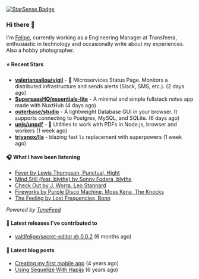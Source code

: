 <a href="https://starsense.app/developer-types" target="_blank"><img src="https://starsense.app/api/badge/?user=valtlfelipe" alt="StarSense Badge"></a>

### Hi there 👋

I'm [Felipe](https://felipevm.com), currently working as a Engineering Manager at Transfeera, enthusiastic in technology and occasionally write about my experiences. Also a hobby photographer.

#### ⭐ Recent Stars
- **[valeriansaliou/vigil](https://github.com/valeriansaliou/vigil)** - 🚦 Microservices Status Page. Monitors a distributed infrastructure and sends alerts (Slack, SMS, etc.). (2 days ago)
- **[SupersaasHQ/essentials-lite](https://github.com/SupersaasHQ/essentials-lite)** - A minimal and simple fullstack notes app made with NuxtHub (4 days ago)
- **[outerbase/studio](https://github.com/outerbase/studio)** - A lightweight Database GUI in your browser. It supports connecting to Postgres, MySQL, and SQLite. (6 days ago)
- **[unjs/unpdf](https://github.com/unjs/unpdf)** - 📄 Utilities to work with PDFs in Node.js, browser and workers (1 week ago)
- **[triyanox/lla](https://github.com/triyanox/lla)** - blazing fast `ls` replacement with superpowers (1 week ago)

#### 🎧 What I have been listening
- [Fever by Lewis Thompson, Punctual, Hight](https://open.spotify.com/track/3D3fw7H4zK3S6prSBncAkt)
- [Mind Still (feat. blythe) by Sonny Fodera, blythe](https://open.spotify.com/track/5698qx5K7VmYzeJ6O4WR7v)
- [Check Out by J. Worra, Leo Stannard](https://open.spotify.com/track/2n6qz4opcJlHsEpI8030YM)
- [Fireworks by Purple Disco Machine, Moss Kena, The Knocks](https://open.spotify.com/track/0DlKyVTNLz0cxop9vgp92I)
- [The Feeling by Lost Frequencies, Bonn](https://open.spotify.com/track/25jTLospI6eYVZ5TDDQN7V)

_Powered by [TuneFeed](https://tunefeed.app?ref=valtlfelipe-gh-profile)_ 

#### 🚀 Latest releases I've contributed to


- [valtlfelipe/secret-editor @ 0.0.2](https://github.com/valtlfelipe/secret-editor/releases/tag/0.0.2) (6 months ago)

#### 📄 Latest blog posts
- [Creating my first mobile app](https://felipevm.com/posts/creating-my-first-mobile-app/) (4 years ago)
- [Using Sequelize With Hapijs](https://felipevm.com/posts/using-sequelize-with-hapijs/) (6 years ago)
